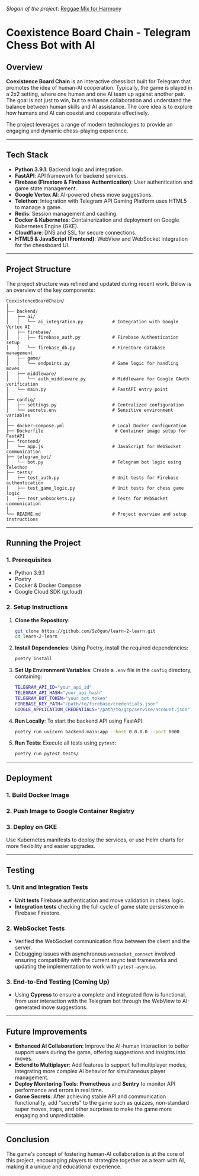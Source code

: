 *Slogan of the project*: [Reggae Mix for Harmony](https://music.youtube.com/watch?v=1CNmsjP4BZo&si=l_TrXJEGDGmqOqi9)

# Coexistence Board Chain - Telegram Chess Bot with AI

## Overview

**Coexistence Board Chain** is an interactive chess bot built for Telegram that promotes the idea of human-AI cooperation. Typically, the game is played in a 2x2 setting, where one human and one AI team up against another pair. The goal is not just to win, but to enhance collaboration and understand the balance between human skills and AI assistance. The core idea is to explore how humans and AI can coexist and cooperate effectively.

The project leverages a range of modern technologies to provide an engaging and dynamic chess-playing experience.

---

## Tech Stack

- **Python 3.9.1**: Backend logic and integration.
- **FastAPI**: API framework for backend services.
- **Firebase (Firestore & Firebase Authentication)**: User authentication and game state management.
- **Google Vertex AI**: AI-powered chess move suggestions.
- **Telethon**: Integration with Telegram API Gaming Platform uses HTML5 to manage a game.
- **Redis**: Session management and caching.
- **Docker & Kubernetes**: Containerization and deployment on Google Kubernetes Engine (GKE).
- **Cloudflare**: DNS and SSL for secure connections.
- **HTML5 & JavaScript (Frontend)**: WebView and WebSocket integration for the chessboard UI.

---

## Project Structure

The project structure was refined and updated during recent work. Below is an overview of the key components:

```
CoexistenceBoardChain/
│
├── backend/
│   ├── ai/
│   │   └── ai_integration.py           # Integration with Google Vertex AI
│   ├── firebase/
│   │   ├── firebase_auth.py            # Firebase Authentication setup
│   │   └── firebase_db.py              # Firestore database management
│   ├── game/
│   │   └── endpoints.py                # Game logic for handling moves
│   ├── middleware/
│   │   └── auth_middleware.py          # Middleware for Google OAuth verification
│   └── main.py                         # FastAPI entry point
│
├── config/
│   ├── settings.py                     # Centralized configuration
│   └── secrets.env                     # Sensitive environment variables
│
├── docker-compose.yml                  # Local Docker configuration
├── Dockerfile                           # Container image setup for FastAPI
├── frontend/
│   └── app.js                          # JavaScript for WebSocket communication
├── telegram_bot/
│   └── bot.py                          # Telegram bot logic using Telethon
├── tests/
│   ├── test_auth.py                    # Unit tests for Firebase authentication
│   ├── test_game_logic.py              # Unit tests for chess game logic
│   ├── test_websockets.py              # Tests for WebSocket communication
│
└── README.md                           # Project overview and setup instructions
```

---

## Running the Project

### 1. Prerequisites

- Python 3.9.1
- Poetry
- Docker & Docker Compose
- Google Cloud SDK (gcloud)

### 2. Setup Instructions

1. **Clone the Repository**:
   ```bash
   git clone https://github.com/Sz0gun/learn-2-learn.git
   cd learn-2-learn
   ```

2. **Install Dependencies**:
   Using Poetry, install the required dependencies:
   ```bash
   poetry install
   ```

3. **Set Up Environment Variables**:
   Create a `.env` file in the `config` directory, containing:
   ```bash
   TELEGRAM_API_ID="your_api_id"
   TELEGRAM_API_HASH="your_api_hash"
   TELEGRAM_BOT_TOKEN="your_bot_token"
   FIREBASE_KEY_PATH="/path/to/firebase/credentials.json"
   GOOGLE_APPLICATION_CREDENTIALS="/path/to/gcp/service/account.json"
   ```

4. **Run Locally**:
   To start the backend API using FastAPI:
   ```bash
   poetry run uvicorn backend.main:app --host 0.0.0.0 --port 8000
   ```

5. **Run Tests**:
   Execute all tests using `pytest`:
   ```bash
   poetry run pytest tests/
   ```

---

## Deployment

### 1. Build Docker Image

### 2. Push Image to Google Container Registry

### 3. Deploy on GKE
Use Kubernetes manifests to deploy the services, or use Helm charts for more flexibility and easier upgrades.

---

## Testing

### **1. Unit and Integration Tests**
- **Unit tests**  Firebase authentication and move validation in chess logic.
- **Integration tests**  checking the full cycle of game state persistence in Firebase Firestore.

### **2. WebSocket Tests**
- Verified the WebSocket communication flow between the client and the server.
- Debugging issues with asynchronous `websocket_connect` involved ensuring compatibility with the current async test frameworks and updating the implementation to work with `pytest-asyncio`.

### **3. End-to-End Testing (Coming Up)**
- Using **Cypress** to ensure a complete and integrated flow is functional, from user interaction with the Telegram bot through the WebView to AI-generated move suggestions.

---

## Future Improvements

- **Enhanced AI Collaboration**: Improve the AI-human interaction to better support users during the game, offering suggestions and insights into moves.
- **Extend to Multiplayer**: Add features to support full multiplayer modes, integrating more complex AI behavior for simultaneous player management.
- **Deploy Monitoring Tools**:
            **Prometheus** and **Sentry** to monitor API performance and errors in real time.
- **Game Secrets**: After achieving stable API and communication functionality, add "secrets" to the game such as quizzes, non-standard super moves, traps, and other surprises to make the game more engaging and unpredictable.

---

## Conclusion
The game's concept of fostering human-AI collaboration is at the core of this project, encouraging players to strategize together as a team with AI, making it a unique and educational experience.
